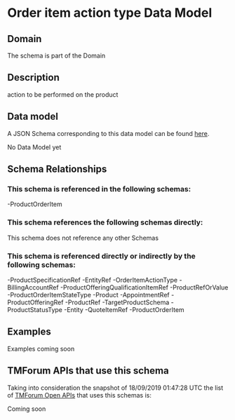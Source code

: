 # Order item action type Data Model

## Domain

The  schema is part of the  Domain

## Description

action to be performed on the product

## Data model

A JSON Schema corresponding to this data model can be found
[here](https://github.com/tmforum-rand/schemas/blob/master/Customer/OrderItemActionType.schema.json).

No Data Model yet

## Schema Relationships

### This schema is referenced in the following schemas:

-ProductOrderItem

### This schema references the following schemas directly:

This schema does not reference any other Schemas

### This schema is referenced directly or indirectly by the following schemas:

-ProductSpecificationRef
-EntityRef
-OrderItemActionType
-BillingAccountRef
-ProductOfferingQualificationItemRef
-ProductRefOrValue
-ProductOrderItemStateType
-Product
-AppointmentRef
-ProductOfferingRef
-ProductRef
-TargetProductSchema
-ProductStatusType
-Entity
-QuoteItemRef
-ProductOrderItem



## Examples

Examples coming soon

## TMForum APIs that use this schema

Taking into consideration the snapshot of 18/09/2019 01:47:28 UTC the list of [TMForum Open APIs](https://www.tmforum.org/open-apis/) that uses this schemas is:

Coming soon